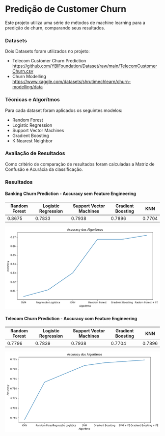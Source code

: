 # Predição de Customer Churn
Este projeto utiliza uma série de métodos de machine learning para a predição de churn, comparando seus resultados.

### Datasets

Dois Datasets foram utilizados no projeto:
- Telecom Customer Churn Prediction
https://github.com/YBIFoundation/Dataset/raw/main/TelecomCustomerChurn.csv
- Churn Modelling
https://www.kaggle.com/datasets/shrutimechlearn/churn-modelling/data

### Técnicas e Algorítmos

Para cada dataset foram aplicados os seguintes modelos:
- Random Forest
- Logistic Regression
- Support Vector Machines
- Gradient Boosting
- K Nearest Neighbor

### Avaliação de Resultados
Como critério de comparaçào de resultados foram calculadas a Matriz de Confusão e Acurácia da classificação.

### Resultados

#### Banking Churn Prediction - Accuracy sem Feature Engineering

| Random Forest | Logistic Regression | Support Vector Machines | Gradient Boosting | KNN |
|---|---|---|---|---|
| 0.8675 | 0.7833 | 0.7938 | 0.7896 | 0.7704

<img src=images/banking_accuracy_comparison.png>

#### Telecom Churn Prediction - Accuracy com Feature Engineering

| Random Forest | Logistic Regression | Support Vector Machines | Gradient Boosting | KNN |
|---|---|---|---|---|
| 0.7796 | 0.7839 | 0.7938 | 0.7704 | 0.7896

<img src=images/telecom_accuracy_comparison.png>
